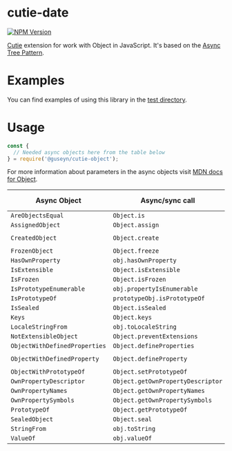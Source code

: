 # cutie-date

[![NPM Version][npm-image]][npm-url]

[Cutie](https://github.com/Guseyn/cutie) extension for work with </b>Object</b> in JavaScript. It's based on the [Async Tree Pattern](https://github.com/Guseyn/async-tree-patern/blob/master/Async_Tree_Patern.pdf).


# Examples

You can find examples of using this library in the [test directory](https://github.com/Guseyn/cutie-object/tree/master/test).

# Usage

```js
const {
  // Needed async objects here from the table below
} = require('@guseyn/cutie-object');
```
For more information about parameters in the async objects visit [MDN docs for Object](https://developer.mozilla.org/en-US/docs/Web/JavaScript/Reference/Global_Objects/Object).

| Async Object | Async/sync call | Parameters(default value/description) | Representation result |
| ------------- | ----------------| ---------- | --------------------- |
| `AreObjectsEqual` | `Object.is` | `obj1, obj2` | `boolean` |
| `AssignedObject` | `Object.assign` | `target, ...sources` | `object` |
| `CreatedObject` | `Object.create` | `proto, propertiesObject` | `object` |
| `FrozenObject` | `Object.freeze` | `obj` | `obj` |
| `HasOwnProperty` | `obj.hasOwnProperty` | `obj, prop` | `boolean` |
| `IsExtensible` | `Object.isExtensible` | `obj` | `boolean` |
| `IsFrozen` | `Object.isFrozen` | `obj` | `boolean` |
| `IsPrototypeEnumerable` | `obj.propertyIsEnumerable` | `obj, prop` | `boolean` |
| `IsPrototypeOf` | `prototypeObj.isPrototypeOf` | `prototypeObj, obj` | `boolean` |
| `IsSealed` | `Object.isSealed` | `obj` | `boolean` |
| `Keys` | `Object.keys` | `obj` | `string[]` |
| `LocaleStringFrom` | `obj.toLocaleString` | `obj` | `string` |
| `NotExtensibleObject` | `Object.preventExtensions` | `obj` | `obj` |
| `ObjectWithDefinedProperties` | `Object.defineProperties` | `obj, props` | `obj` |
| `ObjectWithDefinedProperty` | `Object.defineProperty` | `obj, prop, descriptor` | `obj` |
| `ObjectWithPrototypeOf` | `Object.setPrototypeOf` | `obj, prototype` | `obj` |
| `OwnPropertyDescriptor` | `Object.getOwnPropertyDescriptor` | `obj, prop` | `obj` |
| `OwnPropertyNames` | `Object.getOwnPropertyNames` | `obj, prop` | `string[]` |
| `OwnPropertySymbols` | `Object.getOwnPropertySymbols` | `obj` | `string[]` |
| `PrototypeOf` | `Object.getPrototypeOf` | `obj` | `prototype` |
| `SealedObject` | `Object.seal` | `obj` | `obj` |
| `StringFrom` | `obj.toString` | `obj` | `string` |
| `ValueOf` | `obj.valueOf` | `obj` | `value` |

[npm-image]: https://img.shields.io/npm/v/@guseyn/cutie-object.svg
[npm-url]: https://npmjs.org/package/@guseyn/cutie-object

